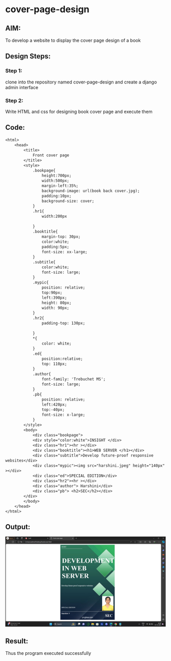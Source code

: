 # cover-page-design
## AIM:
To develop a website to display the cover page design of a book

## Design Steps:

### Step 1:
clone into the repository named cover-page-design and create a django admin interface
### Step 2:
Write HTML and css for designing book cover page and execute them
## Code:
```<!DOCTYPE html>
<html>
    <head>
        <title>
            Front cover page
        </title>
        <style>
            .bookpage{
                height:700px;
                width:500px;
                margin-left:35%;
                background-image: url(book back cover.jpg);
                padding:10px;
                background-size: cover;
            }
            .hr1{
                width:200px

            }
            .booktitle{
                margin-top: 30px;
                color:white;
                padding:5px;
                font-size: xx-large;
            }
            .subtitle{
                color:white;
                font-size: large;
            }
            .mypic{
                position: relative;
                top:90px;
                left:390px;
                height: 80px;
                width: 90px;
            }
            .hr2{
                padding-top: 130px;
            
            }
            *{
                color: white;
            }
            .ed{
                position:relative;
                top: 110px;
            }
            .author{
                font-family: 'Trebuchet MS';
                font-size: large;
            }
            .pb{
                position: relative;
                left:420px;
                top:-40px;
                font-size: x-large;
            }
        </style>
        <body>
            <div class="bookpage">
            <div style="color:white">INSIGHT </div>
            <div class="hr1"><hr ></div>
            <div class="booktitle"><h1>WEB SERVER </h1></div>
            <div class="subtitle">Develop future-proof responsive websites</div>
            <div class="mypic"><img src="harshini.jpeg" height="140px" ></div>
            <div class="ed">SPECIAL EDITION</div>
            <div class="hr2"><hr ></div>
            <div class="author"> Harshini</div>
            <div class="pb"> <h2>SEC</h2></div>
        </div>
        </body>
    </head>
</html>
```

## Output:
![output](image.png)

## Result:
Thus the program executed successfully
